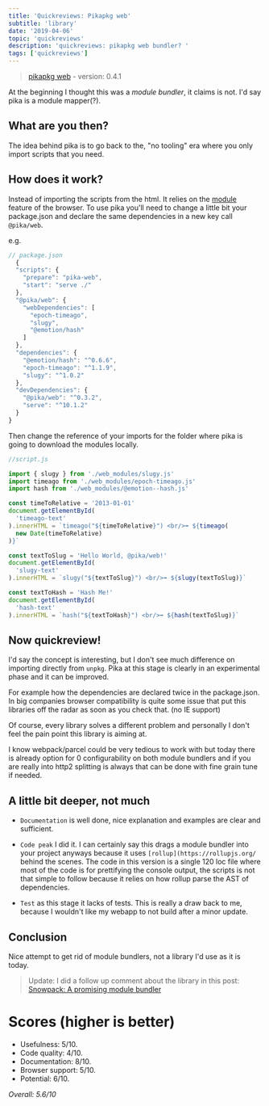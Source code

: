 ```yaml
---
title: 'Quickreviews: Pikapkg web'
subtitle: 'library'
date: '2019-04-06'
topic: 'quickreviews'
description: 'quickreviews: pikapkg web bundler? '
tags: ['quickreviews']
---
```


> [pikapkg web](https://github.com/pikapkg/web) - version: 0.4.1

At the beginning I thought this was a _module bundler_, it claims is not. I'd say pika is a module mapper(?).

## What are you then?

The idea behind pika is to go back to the, "no tooling" era where you only import scripts that you need.

## How does it work?

Instead of importing the scripts from the html. It relies on the [module](https://developer.mozilla.org/es/docs/Web/JavaScript/Referencia/Sentencias/import) feature of the browser. To use pika you'll need to change a little bit your package.json and declare the same dependencies in a new key call `@pika/web`.

e.g.

```javascript
// package.json
  {
  "scripts": {
    "prepare": "pika-web",
    "start": "serve ./"
  },
  "@pika/web": {
    "webDependencies": [
      "epoch-timeago",
      "slugy",
      "@emotion/hash"
    ]
  },
  "dependencies": {
    "@emotion/hash": "^0.6.6",
    "epoch-timeago": "^1.1.9",
    "slugy": "^1.0.2"
  },
  "devDependencies": {
    "@pika/web": "^0.3.2",
    "serve": "^10.1.2"
  }
}
```

Then change the reference of your imports for the folder where pika is going to download the modules locally.

```javascript
//script.js

import { slugy } from './web_modules/slugy.js'
import timeago from './web_modules/epoch-timeago.js'
import hash from './web_modules/@emotion--hash.js'

const timeToRelative = '2013-01-01'
document.getElementById(
  'timeago-text'
).innerHTML = `timeago("${timeToRelative}") <br/>➡️ ${timeago(
  new Date(timeToRelative)
)}`

const textToSlug = 'Hello World, @pika/web!'
document.getElementById(
  'slugy-text'
).innerHTML = `slugy("${textToSlug}") <br/>➡️ ${slugy(textToSlug)}`

const textToHash = 'Hash Me!'
document.getElementById(
  'hash-text'
).innerHTML = `hash("${textToHash}") <br/>➡️ ${hash(textToSlug)}`
```

## Now quickreview!

I'd say the concept is interesting, but I don't see much difference on importing directly from `unpkg`. Pika at this stage is clearly in an experimental phase and it can be improved.

For example how the dependencies are declared twice in the package.json. In big companies browser compatibility is quite some issue that put this libraries off the radar as soon as you check that. (no IE support)

Of course, every library solves a different problem and personally I don't feel the pain point this library is aiming at.

I know webpack/parcel could be very tedious to work with but today there is already option for 0 configurability on both module bundlers and if you are really into http2 splitting is always that can be done with fine grain tune if needed.

## A little bit deeper, not much

- `Documentation` is well done, nice explanation and examples are clear and sufficient.

- `Code peak` I did it. I can certainly say this drags a module bundler into your project anyways because it uses `[rollup](https://rollupjs.org/` behind the scenes. The code in this version is a single 120 loc file where most of the code is for prettifying the console output, the scripts is not that simple to follow because it relies on how rollup parse the AST of dependencies.

- `Test` as this stage it lacks of tests. This is really a draw back to me, because I wouldn't like my webapp to not build after a minor update.

## Conclusion

Nice attempt to get rid of module bundlers, not a library I'd use as it is today.

> Update: I did a follow up comment about the library in this post: [Snowpack: A promising module bundler](/2021/snowpack-a-promising-module-bundler)

# Scores (higher is better)

- Usefulness: 5/10.
- Code quality: 4/10.
- Documentation: 8/10.
- Browser support: 5/10.
- Potential: 6/10.

_Overall: 5.6/10_
